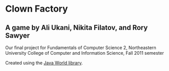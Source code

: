 # Clown Factory
## A game by Ali Ukani, Nikita Filatov, and Rory Sawyer

Our final project for Fundamentals of Computer Science 2, Northeastern University College of Computer and Information Science, Fall 2011 semester

Created using the [Java World library](http://www.ccs.neu.edu/home/chadwick/javaworld/).
